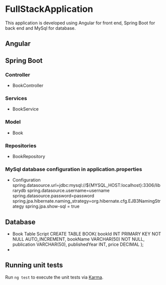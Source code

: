 # FullStackApplication

This application is developed using Angular for front end, Spring Boot for back end and MySql for database.

## Angular 



## Spring Boot
### Controller
- BookController
### Services
- BookService
### Model
- Book
### Repositories
- BookRepository

### MySql database configuration in application.properties
- Configuration
spring.datasource.url=jdbc:mysql://${MYSQL_HOST:localhost}:3306/librarydb
spring.datasource.username=username
spring.datasource.password=password
spring.jpa.hibernate.naming_strategy=org.hibernate.cfg.EJB3NamingStrategy
spring.jpa.show-sql = true

## Database
- Book Table Script
CREATE TABLE BOOK(
bookId INT PRIMARY KEY NOT NULL AUTO_INCREMENT,
bookName VARCHAR(50) NOT NULL,
publication VARCHAR(50),
publishedYear INT,
price DECIMAL
);
- 

## Running unit tests

Run `ng test` to execute the unit tests via [Karma](https://karma-runner.github.io).

